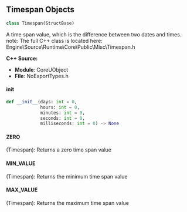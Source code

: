 ## Timespan Objects

```python
class Timespan(StructBase)
```

A time span value, which is the difference between two dates and times.
note: The full C++ class is located here: Engine\Source\Runtime\Core\Public\Misc\Timespan.h

**C++ Source:**

- **Module**: CoreUObject
- **File**: NoExportTypes.h

<a id="unreal.Timespan.__init__"></a>

#### __init__

```python
def __init__(days: int = 0,
             hours: int = 0,
             minutes: int = 0,
             seconds: int = 0,
             milliseconds: int = 0) -> None
```

<a id="unreal.Timespan.ZERO"></a>

#### ZERO

(Timespan): Returns a zero time span value

<a id="unreal.Timespan.MIN_VALUE"></a>

#### MIN_VALUE

(Timespan): Returns the minimum time span value

<a id="unreal.Timespan.MAX_VALUE"></a>

#### MAX_VALUE

(Timespan): Returns the maximum time span value

<a id="unreal.Transform"></a>